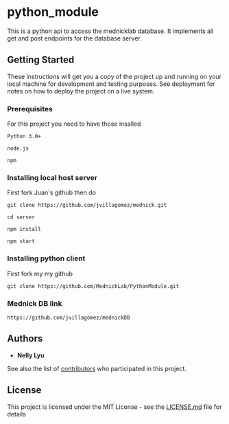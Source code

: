 # python_module

This is a python api to access the mednicklab database. It implements all get and post endpoints for the database server.

## Getting Started

These instructions will get you a copy of the project up and running on your local machine for development and testing purposes. See deployment for notes on how to deploy the project on a live system.

### Prerequisites

For this project you need to have those insalled 

```
Python 3.0+
```
```
node.js
```
```
npm
```
### Installing local host server

First fork Juan's github then do 

```
git clone https://github.com/jvillagomez/mednick.git
```


```
cd server
```

```
npm install
```
```
npm start
```



### Installing python client

First fork my my github 

```
git clone https://github.com/MednickLab/PythonModule.git
```

### Mednick DB link

```
https://github.com/jvillagomez/mednickDB
```


## Authors

* **Nelly Lyu** 

See also the list of [contributors](https://github.com/your/project/contributors) who participated in this project.

## License

This project is licensed under the MIT License - see the [LICENSE.md](LICENSE.md) file for details


